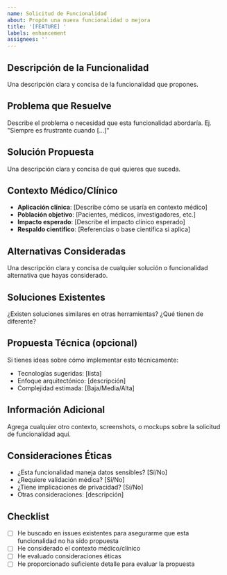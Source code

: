```yaml
---
name: Solicitud de Funcionalidad
about: Propón una nueva funcionalidad o mejora
title: '[FEATURE] '
labels: enhancement
assignees: ''
---
```


## Descripción de la Funcionalidad
Una descripción clara y concisa de la funcionalidad que propones.

## Problema que Resuelve
Describe el problema o necesidad que esta funcionalidad abordaría.
Ej. "Siempre es frustrante cuando [...]"

## Solución Propuesta
Una descripción clara y concisa de qué quieres que suceda.

## Contexto Médico/Clínico
- **Aplicación clínica**: [Describe cómo se usaría en contexto médico]
- **Población objetivo**: [Pacientes, médicos, investigadores, etc.]
- **Impacto esperado**: [Describe el impacto clínico esperado]
- **Respaldo científico**: [Referencias o base científica si aplica]

## Alternativas Consideradas
Una descripción clara y concisa de cualquier solución o funcionalidad alternativa que hayas considerado.

## Soluciones Existentes
¿Existen soluciones similares en otras herramientas? ¿Qué tienen de diferente?

## Propuesta Técnica (opcional)
Si tienes ideas sobre cómo implementar esto técnicamente:
- Tecnologías sugeridas: [lista]
- Enfoque arquitectónico: [descripción]
- Complejidad estimada: [Baja/Media/Alta]

## Información Adicional
Agrega cualquier otro contexto, screenshots, o mockups sobre la solicitud de funcionalidad aquí.

## Consideraciones Éticas
- ¿Esta funcionalidad maneja datos sensibles? [Sí/No]
- ¿Requiere validación médica? [Sí/No]
- ¿Tiene implicaciones de privacidad? [Sí/No]
- Otras consideraciones: [descripción]

## Checklist
- [ ] He buscado en issues existentes para asegurarme que esta funcionalidad no ha sido propuesta
- [ ] He considerado el contexto médico/clínico
- [ ] He evaluado consideraciones éticas
- [ ] He proporcionado suficiente detalle para evaluar la propuesta
